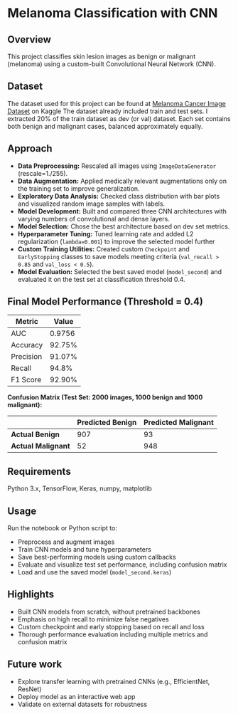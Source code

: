 # Melanoma Classification with CNN

## Overview  
This project classifies skin lesion images as benign or malignant (melanoma) using a custom-built Convolutional Neural Network (CNN).

## Dataset  
The dataset used for this project can be found at [Melanoma Cancer Image Dataset](https://www.kaggle.com/datasets/bhaveshmittal/melanoma-cancer-dataset/) on Kaggle
The dataset already included train and test sets. I extracted 20% of the train dataset as dev (or val) dataset.
Each set contains both benign and malignant cases, balanced approximately equally.

## Approach  
- **Data Preprocessing:** Rescaled all images using `ImageDataGenerator` (rescale=1./255).  
- **Data Augmentation:** Applied medically relevant augmentations only on the training set to improve generalization.  
- **Exploratory Data Analysis:** Checked class distribution with bar plots and visualized random image samples with labels.  
- **Model Development:** Built and compared three CNN architectures with varying numbers of convolutional and dense layers.  
- **Model Selection:** Chose the best architecture based on dev set metrics.  
- **Hyperparameter Tuning:** Tuned learning rate and added L2 regularization (`lambda=0.001`) to improve the selected model further  
- **Custom Training Utilities:** Created custom `Checkpoint` and `EarlyStopping` classes to save models meeting criteria (`val_recall > 0.85` and `val_loss < 0.5`).  
- **Model Evaluation:** Selected the best saved model (`model_second`) and evaluated it on the test set at classification threshold 0.4.

## Final Model Performance (Threshold = 0.4)  
| Metric    | Value    |  
|-----------|----------|  
| AUC       | 0.9756   |  
| Accuracy  | 92.75%   |  
| Precision | 91.07%   |  
| Recall    | 94.8%    |  
| F1 Score  | 92.90%   |  

**Confusion Matrix (Test Set: 2000 images, 1000 benign and 1000 malignant):**  

|                 | Predicted Benign | Predicted Malignant |
|-----------------|------------------|--------------------|
| **Actual Benign**    | 907              | 93                 |
| **Actual Malignant** | 52               | 948                |


## Requirements  
Python 3.x, TensorFlow, Keras, numpy, matplotlib

## Usage  
Run the notebook or Python script to:  
- Preprocess and augment images  
- Train CNN models and tune hyperparameters  
- Save best-performing models using custom callbacks  
- Evaluate and visualize test set performance, including confusion matrix  
- Load and use the saved model (`model_second.keras`)

## Highlights  
- Built CNN models from scratch, without pretrained backbones  
- Emphasis on high recall to minimize false negatives
- Custom checkpoint and early stopping based on recall and loss  
- Thorough performance evaluation including multiple metrics and confusion matrix

## Future work  
- Explore transfer learning with pretrained CNNs (e.g., EfficientNet, ResNet)  
- Deploy model as an interactive web app  
- Validate on external datasets for robustness
